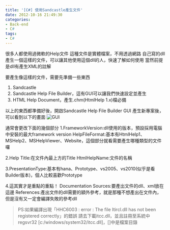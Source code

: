 ```yaml
---
title: '[C#] 使用Sandcastle產生文件'
date: 2012-10-16 21:49:30
categories:
- Back-end
- C#
tags:
- C#
---
```

很多人都使用過微軟的Help文件
這種文件是實體檔案，不用透過網路
自己寫的dll產生一個這樣的文件，可以讓其他使用這個dll的人，快速了解如何使用
當然前提是dll有產生XML的註解

<!--more-->

要產生像這樣的文件，需要先準備一些東西
1. Sandcastle
2. Sandcastle Help File Builder，這有GUI可以讓我們快速設定並產生
3. HTML Help Document，產生.chm(HtmlHelp 1.x)檔必備

以上的東西都準備好後，開啟Sandcastle Help File Builder GUI
產生新專案後，可以看到以下的畫面
![GUI](/GUI.jpg)

通常會更改下面的幾個部分
1.FrameworkVersion:dll使用的版本，預設採用電腦中安裝的最大framework version
HelpFileFormat:基本有HtmlHelp1、MSHelp2、MSHelpViewer、Website，這個部分就看需要產生哪種類型的文件囉

2.Help Title:在文件內最上方的Title
HtmlHelpName:文件的名稱

3.PresentationType:基本有hana、Prototype、vs2005、vs2010(似乎是看Builder版本)，個人比較喜歡Prototype

4.這其實才是重點的重點！
Documentation Sources:要產出文件的dll、xml放在這邊
References:產出文件的dll需要的額外參考，就是那種不想產出在文件內，但是沒有又一定會編譯失敗的參考dll

> PS:如果編譯出現「HHC6003 : error : The file Itircl.dll has not been registered correctly」的錯誤
請去下載itcc.dll，並且註冊至系統中regsvr32 [c:/windows/system32/itcc.dll]，[]中是檔案目錄